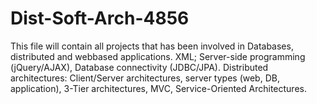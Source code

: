 # Dist-Soft-Arch-4856
This file will contain all projects that has been involved in Databases, distributed and webbased applications. XML; Server-side programming (jQuery/AJAX), Database connectivity (JDBC/JPA). Distributed architectures: Client/Server architectures, server types (web, DB, application), 3-Tier architectures, MVC, Service-Oriented Architectures.
